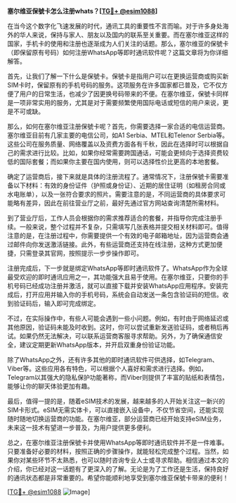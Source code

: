 **塞尔维亚保號卡怎么注册whats？[[TG💪+ @esim1088](https://t.me/s/esim1088)]**

在当今这个数字化飞速发展的时代，通讯工具的重要性不言而喻。对于许多身处海外的华人来说，保持与家人、朋友以及国内的联系至关重要。而在塞尔维亚这样的国家，手机卡的使用和注册也逐渐成为人们关注的话题。那么，塞尔维亚的保號卡（即保留原有号码）如何注册WhatsApp等即时通讯软件呢？这篇文章将为你详细解答。

首先，让我们了解一下什么是保號卡。保號卡是指用户可以在更换运营商或购买新SIM卡时，保留原有的手机号码的服务。这项服务在许多国家都已普及，它不仅方便了用户的日常生活，也减少了因更换号码带来的不便。在塞尔维亚，保號卡同样是一项非常实用的服务，尤其是对于需要频繁使用国际电话或短信的用户来说，更是不可或缺。

那么，如何在塞尔维亚注册保號卡呢？首先，你需要选择一家合适的电信运营商。塞尔维亚目前有几家主要的电信公司，如A1 Serbia、MTEL和Telenor Serbia等。这些公司在服务质量、网络覆盖以及资费方面各有千秋，因此在选择时可以根据自己的需求进行比较。比如，如果你经常需要跨国通话，可能会更倾向于选择资费较低的国际套餐；而如果你主要在国内使用，则可以选择性价比更高的本地套餐。

确定了运营商后，接下来就是具体的注册流程了。通常情况下，注册保號卡需要准备以下材料：有效的身份证件（护照或身份证）、近期的居住证明（如租房合同或水电账单），以及一张符合要求的照片。需要注意的是，不同运营商的具体要求可能略有差异，因此在前往营业厅之前，最好先通过官方网站查询清楚所需材料。

到了营业厅后，工作人员会根据你的需求推荐适合的套餐，并指导你完成注册手续。一般来说，整个过程并不复杂，只需填写几张表格并提交相关材料即可。值得注意的是，在注册过程中，你需要提供一个有效的电子邮箱地址，因为运营商会通过邮件向你发送激活链接。此外，有些运营商还支持在线注册，这种方式更加便捷，只需登录其官网，按照提示一步步操作即可。

注册完成后，下一步就是绑定WhatsApp等即时通讯软件了。WhatsApp作为全球最受欢迎的即时通讯应用之一，其功能强大且易于使用。在塞尔维亚，只要你的手机号码已经成功注册并激活，就可以直接下载并安装WhatsApp应用程序。安装完成后，打开应用并输入你的手机号码，系统会自动发送一条包含验证码的短信。收到验证码后，输入即可完成绑定。

不过，在实际操作中，有些人可能会遇到一些小问题。例如，有时由于网络延迟或其他原因，验证码未能及时收到。这时，你可以尝试重新发送验证码，或者稍后再试。如果仍然无法解决，可以联系运营商客服寻求帮助。另外，为了确保通信安全，建议定期更新WhatsApp版本，并开启双重身份验证功能。

除了WhatsApp之外，还有许多其他的即时通讯软件可供选择，如Telegram、Viber等。这些应用各有特色，可以根据个人喜好和需求进行选择。例如，Telegram以其强大的隐私保护功能著称，而Viber则提供了丰富的贴纸和表情包，能够让你的聊天体验更加有趣。

最后，值得一提的是，随着eSIM技术的发展，越来越多的人开始关注这一新兴的SIM卡形式。eSIM无需实体卡，可以直接嵌入设备中，不仅节省空间，还能实现随时随地切换运营商的功能。在塞尔维亚，部分运营商已经开始支持eSIM业务，未来这一技术有望进一步普及，为用户提供更多便利。

总之，在塞尔维亚注册保號卡并使用WhatsApp等即时通讯软件并不是一件难事。只要准备好必要的材料，按照正确的步骤操作，就能轻松完成整个过程。当然，如果你对某些环节不太熟悉，也可以随时咨询专业人士或寻求帮助。相信通过本文的介绍，你已经对这一话题有了更深入的了解。无论是为了工作还是生活，保持良好的通讯状态都是非常重要的。希望你能顺利地享受到塞尔维亚保號卡带来的便利！

[[TG💪+ @esim1088](https://t.me/s/esim1088) ![Image](https://i.postimg.cc/4NQfJmqS/Snipaste-2025-05-13-00-14-12.png)]